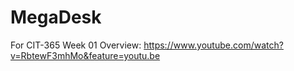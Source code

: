 # MegaDesk
For CIT-365
Week 01 Overview: https://www.youtube.com/watch?v=RbtewF3mhMo&feature=youtu.be
